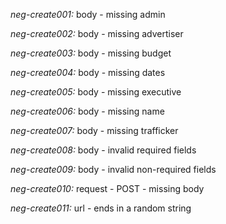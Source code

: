 *neg-create001:* body - missing admin

*neg-create002:* body - missing advertiser

*neg-create003:* body - missing budget

*neg-create004:* body - missing dates

*neg-create005:* body - missing executive

*neg-create006:* body - missing name

*neg-create007:* body - missing trafficker

*neg-create008:* body - invalid required fields

*neg-create009:* body - invalid non-required fields

*neg-create010:* request - POST - missing body

*neg-create011:* url - ends in a random string
